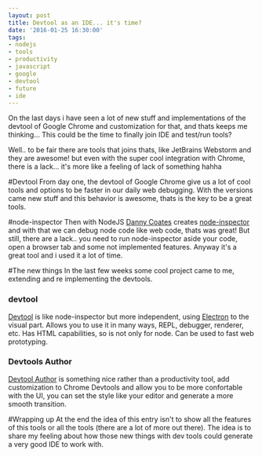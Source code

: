 ```yaml
---
layout: post
title: Devtool as an IDE... it's time?
date: '2016-01-25 16:30:00'
tags:
- nodejs
- tools
- productivity
- javascript
- google
- devtool
- future
- ide
---
```


On the last days i have seen a lot of new stuff and implementations of the devtool of Google Chrome and customization for that, and thats keeps me thinking... This could be the time to finally join IDE and test/run tools?

Well.. to be fair there are tools that joins thats, like JetBrains Webstorm and they are awesome! but even with the super cool integration with Chrome, there is a lack... it's more like a feeling of lack of something hahha

#Devtool
From day one, the devtool of Google Chrome give us a lot of cool tools and options to be faster in our daily web debugging. With the versions came new stuff and this behavior is awesome, thats is the key to be a great tools.

#node-inspector
Then with NodeJS [Danny Coates](https://github.com/dannycoates) creates [node-inspector](https://github.com/node-inspector/node-inspector) and with that we can debug node code like web code, thats was great!
But still, there are a lack.. you need to run node-inspector aside your code, open a browser tab and some not implemented features. Anyway it's a great tool and i used it a lot of time.

#The new things
In the last few weeks some cool project came to me, extending and re implementing the devtools.

### devtool
[Devtool](https://github.com/Jam3/devtool) is like node-inspector but more independent, using [Electron](https://github.com/atom/electron/) to the visual part. Allows you to use it in many ways, REPL, debugger, renderer, etc.
Has HTML capabilities, so is not only for node. Can be used to fast web prototyping.

### Devtools Author
[Devtool Author](http://mikeking.io/devtools-author/) is something nice rather than a productivity tool, add customization to Chrome Devtools and allow you to be more confortable with the UI, you can set the style like your editor and generate a more smooth transition.

#Wrapping up
At the end the idea of this entry isn't to show all the features of this tools or all the tools (there are a lot of more out there).
The idea is to share my feeling about how those new things with dev tools could generate a very good IDE to work with.